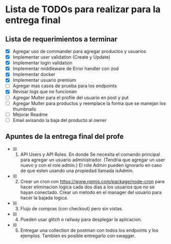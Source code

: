 # Lista de TODOs para realizar para la entrega final

## Lista de requerimientos a terminar
- [x] Agregar uso de commander para agregar productos y usuarios
- [x] Implementar user validation (Create y Update)
- [x] Implementar login validation
- [x] Implementar middleware de Error handler con zod
- [x] Implementar docker
- [x] Implementar usuario premium
- [ ] Agregar mas casos de prueba para los endpoints
- [x] Revisar logs que no funcionan
- [ ] Agregar Multer para el profile del usuario en post y put
- [ ] Agregar Multer para productos y reemplace la forma que se manejan los thumbnails
- [ ] Mejorar Readme
- [ ] Email avisando la baja del producto al owner

## Apuntes de la entrega final del profe
- [x] 1. API Users y API Roles. En donde Se necesita el comando principal para agregar un usuario administrador. (Tendria que agregar un user nuevo y con el role admin.) El role Admin pueden ignorarlo en caso de que esten usando una propiedad llamada isAdmin. 
- [x] 2. Crear un cron con https://www.npmjs.com/package/node-cron para hacer eliminacion logica cada dos dias a los usuarios que no se hayan conectado. Crear un metodo en el manager del usuario para hacer la bajada logica. 
- [x] 3. Flujo de compras (con checkout) pero sin vistas. 
- [x] 4. Pueden usar glitch o railway para desplegar la aplicacion. 
- [x] 5. Entregar una collection de postman con todos los endpoints y los ejemplos. Tambien es posible entregarlo con swagger. 